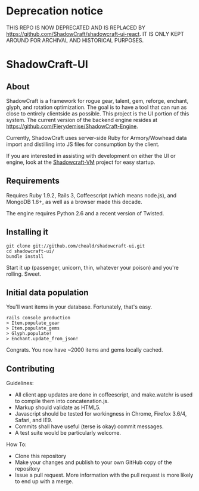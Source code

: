 # Deprecation notice

THIS REPO IS NOW DEPRECATED AND IS REPLACED BY https://github.com/ShadowCraft/shadowcraft-ui-react. IT IS ONLY KEPT AROUND FOR ARCHIVAL AND HISTORICAL PURPOSES.

# ShadowCraft-UI

## About

ShadowCraft is a framework for rogue gear, talent, gem, reforge, enchant, glyph, and rotation optimization. The goal is to have a tool that can run as close to entirely clientside as possible.  This project is the UI portion of this system.  The current version of the backend engine resides at https://github.com/Fierydemise/ShadowCraft-Engine.

Currently, ShadowCraft uses server-side Ruby for Armory/Wowhead data import and distilling into JS files for consumption by the client.

If you are interested in assisting with development on either the UI or engine, look at the [Shadowcraft-VM](https://github.com/timwoj/shadowcraft-vm) project for easy startup.

## Requirements

Requires Ruby 1.9.2, Rails 3, Coffeescript (which means node.js), and MongoDB 1.6+, as well as a browser made this decade.

The engine requires Python 2.6 and a recent version of Twisted.

## Installing it

    git clone git://github.com/cheald/shadowcraft-ui.git
    cd shadowcraft-ui/
    bundle install

Start it up (passenger, unicorn, thin, whatever your poison) and you're rolling. Sweet.

## Initial data population

You'll want items in your database. Fortunately, that's easy.

    rails console production
    > Item.populate_gear
    > Item.populate_gems
    > Glyph.populate!
    > Enchant.update_from_json!

Congrats. You now have ~2000 items and gems locally cached.

## Contributing

Guidelines:

* All client app updates are done in coffeescript, and make.watchr is used to compile them into concatenation.js.
* Markup should validate as HTML5.
* Javascript should be tested for workingness in Chrome, Firefox 3.6/4, Safari, and IE9.
* Commits shall have useful (terse is okay) commit messages.
* A test suite would be particularly welcome.

How To:

* Clone this repository
* Make your changes and publish to your own GitHub copy of the repository
* Issue a pull request. More information with the pull request is more likely to end up with a merge.

